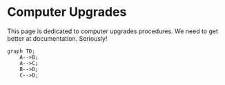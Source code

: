 # Computer Upgrades

This page is dedicated to computer upgrades procedures. We need to get better at documentation. Seriously!

```mermaid
graph TD;
    A-->B;
    A-->C;
    B-->D;
    C-->D;
```
<br>
<br>


